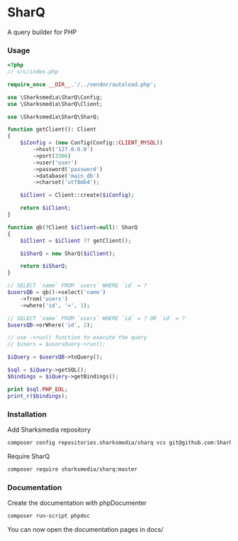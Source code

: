 # SharQ
A query builder for PHP

### Usage
```php
<?php
// src/index.php

require_once __DIR__.'/../vendor/autoload.php';

use \Sharksmedia\SharQ\Config;
use \Sharksmedia\SharQ\Client;

use \Sharksmedia\SharQ\SharQ;

function getClient(): Client
{
    $iConfig = (new Config(Config::CLIENT_MYSQL))
        ->host('127.0.0.0')
        ->port(3306)
        ->user('user')
        ->password('password')
        ->database('main_db')
        ->charset('utf8mb4');

    $iClient = Client::create($iConfig);

    return $iClient;
}

function qb(?Client $iClient=null): SharQ
{
    $iClient = $iClient ?? getClient();

    $iSharQ = new SharQ($iClient);

    return $iSharQ;
}

// SELECT `name` FROM `users` WHERE `id` = ?
$usersQB = qb()->select('name')
    ->from('users')
    ->where('id', '=', 1);

// SELECT `name` FROM `users` WHERE `id` = ? OR `id` = ?
$usersQB->orWhere('id', 2);

// use ->run() function to execute the query
// $users = $usersQuery->run();

$iQuery = $usersQB->toQuery();

$sql = $iQuery->getSQL();
$bindings = $iQuery->getBindings();

print $sql.PHP_EOL;
print_r($bindings);
```

### Installation
Add Sharksmedia repository
```bash
composer config repositories.sharksmedia/sharq vcs git@github.com:SharkMagnus/SharQ.git
```

Require SharQ
```bash
composer require sharksmedia/sharq:master
```

### Documentation
Create the documentation with phpDocumenter

```bash
composer run-script phpdoc
```

You can now open the documentation pages in docs/
